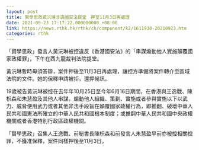 ```yaml
---
layout: post
title: 賢學思政黃沅琳涉違國安法提堂　押至11月3日再處理
date: 2021-09-23 17:17:22.000000000 +08:00
link: https://news.rthk.hk/rthk/ch/component/k2/1611930-20210923.htm
categories: rthk
---
```


「賢學思政」發言人黃沅琳被控違反《香港國安法》的「串謀煽動他人實施顛覆國家政權罪」，下午在西九龍裁判法院提堂。

黃沅琳暫時毋須答辯，案件押後至11月3日再處理，讓控方準備將案件轉介至區域法院的文件。她的保釋申請被拒，還押候訊。

19歲被告黃沅琳被控在去年年10月25日至今年6月16日期間，在香港與王逸戰、陳枳森和朱慧盈及其他人串謀，煽動他人組織、策劃、實施或者參與實施以下以武力、威脅使用武力或者其他非法手段旨在顛覆國家政權行為，即推翻、破壞中華人民共和國憲法所確立的中華人民共和國根本制度；或推翻中華人民共和國中央政權機關或者香港特別行政區政權機關。

「賢學思政」召集人王逸戰、前秘書長陳枳森和前發言人朱慧盈早前亦被控相關控罪，不獲准保釋，案件同樣押後至11月3日。
